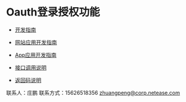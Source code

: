# Oauth登录授权功能

* [开发指南](/guide/guide)

* [网站应用开发指南](/web/web)

* [App应用开发指南](/app/app)

* [接口调用说明](/api/api)

* [返回码说明](/code/code)

<!--* [腾讯视频指南](/tenVideo/tenVideo) -->

<!--* [奇遇接入指南](/qiyu/qiyu.md) -->
联系人：庄鹏
联系方式：15626518356 zhuangpeng@corp.netease.com